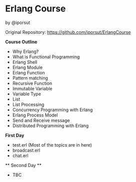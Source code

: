Erlang Course
=============

by @iporsut

Original Repository: https://github.com/iporsut/ErlangCourse

**Course Outline**

- Why Erlang?
- What is Functional Programming
- Erlang Shell
- Erlang Module
- Erlang Function
- Pattern matching
- Recursive Function
- Immutable Variable
- Variable Type
- List
- List Processing
- Concurrency Programming with Erlang
- Erlang Process Model
- Send and Receive message
- Distributed Programming with Erlang

**First Day**

- test.erl (Most of the topics are in here)
- broadcast.erl
- chat.erl

** Second Day **
- TBC
